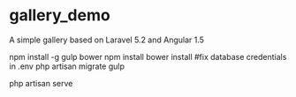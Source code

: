 # gallery_demo
A simple gallery based on Laravel 5.2 and Angular 1.5

npm install -g gulp bower
npm install
bower install
#fix database credentials in .env
php artisan migrate
gulp

php artisan serve
